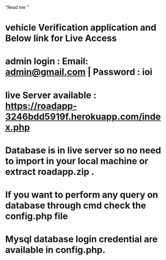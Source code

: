 "Read me " 
# vehicle Verification application and Below link for Live Access
#  admin login :  Email: admin@gmail.com    | Password : ioi
# live Server available  :  https://roadapp-3246bdd5919f.herokuapp.com/index.php
# Database is in live server so no need to import in your local machine or extract roadapp.zip . 
# If you want to perform any query on database through cmd  check the config.php file
# Mysql database login credential are available in config.php. 
